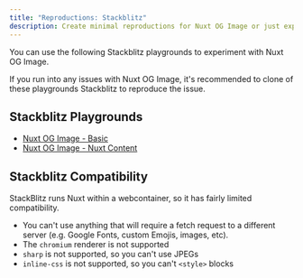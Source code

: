 ```yaml
---
title: "Reproductions: Stackblitz"
description: Create minimal reproductions for Nuxt OG Image or just experiment with the module.
---
```


You can use the following Stackblitz playgrounds to experiment with Nuxt OG Image.

If you run into any issues with Nuxt OG Image, it's recommended to clone of these playgrounds Stackblitz
to reproduce the issue.

## Stackblitz Playgrounds

- [Nuxt OG Image - Basic](https://stackblitz.com/edit/nuxt-starter-pxs3wk?file=pages/index.vue)
- [Nuxt OG Image - Nuxt Content](https://stackblitz.com/edit/github-hgunsf?file=package.json)

## Stackblitz Compatibility

StackBlitz runs Nuxt within a webcontainer, so it has fairly limited compatibility.

- You can't use anything that will require a fetch request to a different server (e.g. Google Fonts, custom Emojis, images, etc).
- The `chromium` renderer is not supported
- `sharp` is not supported, so you can't use JPEGs
- `inline-css` is not supported, so you can't `<style>` blocks
